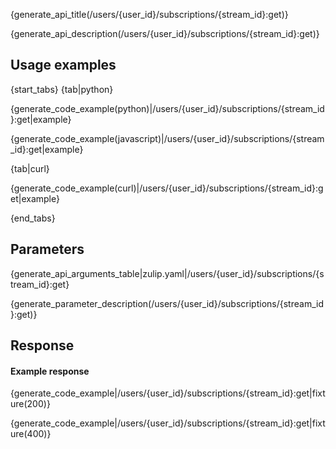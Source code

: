 {generate_api_title(/users/{user_id}/subscriptions/{stream_id}:get)}

{generate_api_description(/users/{user_id}/subscriptions/{stream_id}:get)}

## Usage examples

{start_tabs}
{tab|python}

{generate_code_example(python)|/users/{user_id}/subscriptions/{stream_id}:get|example}

{generate_code_example(javascript)|/users/{user_id}/subscriptions/{stream_id}:get|example}

{tab|curl}

{generate_code_example(curl)|/users/{user_id}/subscriptions/{stream_id}:get|example}

{end_tabs}

## Parameters

{generate_api_arguments_table|zulip.yaml|/users/{user_id}/subscriptions/{stream_id}:get}

{generate_parameter_description(/users/{user_id}/subscriptions/{stream_id}:get)}

## Response

#### Example response

{generate_code_example|/users/{user_id}/subscriptions/{stream_id}:get|fixture(200)}

{generate_code_example|/users/{user_id}/subscriptions/{stream_id}:get|fixture(400)}
